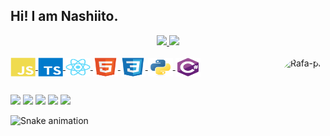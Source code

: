 ## Hi! I am Nashiito.
<div align="center">
  <a href="https://github.com/Nashiito3">
  <img height="180em" src="https://github-readme-stats.vercel.app/api?username=Nashiito3&show_icons=true&theme=dracula&include_all_commits=true&count_private=true"/>
  <img height="180em" src="https://github-readme-stats.vercel.app/api/top-langs/?username=Nashiito3&layout=compact&langs_count=7&theme=dracula"/>
</div>
<div style="display: inline_block"><br>
  <img align="center" alt="Rafa-Js" height="30" width="40" src="https://raw.githubusercontent.com/devicons/devicon/master/icons/javascript/javascript-plain.svg">
  <img align="center" alt="Rafa-Ts" height="30" width="40" src="https://raw.githubusercontent.com/devicons/devicon/master/icons/typescript/typescript-plain.svg">
  <img align="center" alt="Rafa-React" height="30" width="40" src="https://raw.githubusercontent.com/devicons/devicon/master/icons/react/react-original.svg">
  <img align="center" alt="Rafa-HTML" height="30" width="40" src="https://raw.githubusercontent.com/devicons/devicon/master/icons/html5/html5-original.svg">
  <img align="center" alt="Rafa-CSS" height="30" width="40" src="https://raw.githubusercontent.com/devicons/devicon/master/icons/css3/css3-original.svg">
  <img align="center" alt="Rafa-Python" height="30" width="40" src="https://raw.githubusercontent.com/devicons/devicon/master/icons/python/python-original.svg">
  <img align="center" alt="Rafa-Csharp" height="30" width="40" src="https://raw.githubusercontent.com/devicons/devicon/master/icons/csharp/csharp-original.svg">
  <img align="right" alt="Rafa-pic" height="150" style="border-radius:50px;" src="https://media.discordapp.net/attachments/891798322812182538/951652061282447470/baneneer.png">
</div>
  
  ##
 
<div> 
  <a href="https://instagram.com/Vadym.333" target="_blank"><img src="https://img.shields.io/badge/-Instagram-%23E4405F?style=for-the-badge&logo=instagram&logoColor=white" target="_blank"></a>
 	<a href="https://www.twitch.tv/nashiito__" target="_blank"><img src="https://img.shields.io/badge/Twitch-9146FF?style=for-the-badge&logo=twitch&logoColor=white" target="_blank"></a>
  <a href="https://www.patreon.com/Nashiito" target="_blank"><img src="https://img.shields.io/badge/Patreon-FF601B?style=for-the-badge&logo=patreon&logoColor=white" target="_blank"></a> 
  <a href="https://www.twitter.com/NNashz" target="_blank"><img src="https://img.shields.io/badge/Twitter-1B9BFF?style=for-the-badge&logo=twitter&logoColor=white" target="_blank"></a> 
  <a href="https://linktr.ee/Nashiito" target="_blank"><img src="https://img.shields.io/badge/Linktree-1B9BFF?style=for-the-badge&logo=linktree&logoColor=white" target="_blank"></a> 
 
  ![Snake animation](https://github.com/nashiito3/nashiito3/blob/output/github-contribution-grid-snake.svg)
 
</div>
